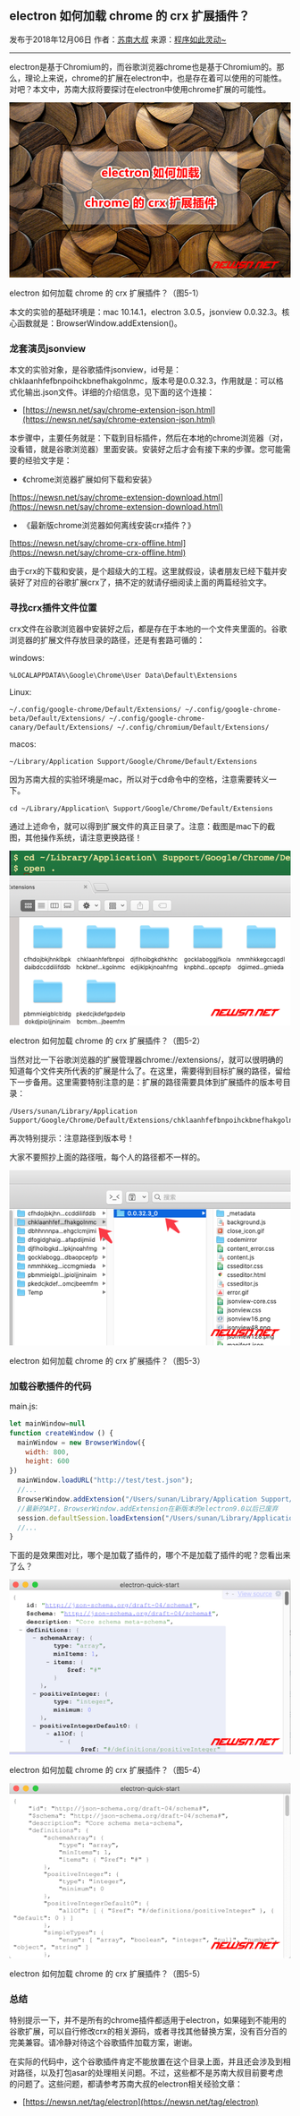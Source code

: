 ## electron 如何加载 chrome 的 crx 扩展插件？

发布于2018年12月06日    作者：[苏南大叔](https://newsn.net/)    来源：[程序如此灵动~](https://newsn.net/)

---

electron是基于Chromium的，而谷歌浏览器chrome也是基于Chromium的。那么，理论上来说，chrome的扩展在electron中，也是存在着可以使用的可能性。对吧？本文中，苏南大叔将要探讨在electron中使用chrome扩展的可能性。

![1652753732066-56fa3772-258b-4f18-8a4b-5ad05bc53398.png](assets/1652753732066-56fa3772-258b-4f18-8a4b-5ad05bc53398.png)

electron 如何加载 chrome 的 crx 扩展插件？（图5-1）

本文的实验的基础环境是：mac 10.14.1，electron 3.0.5，jsonview 0.0.32.3。核心函数就是：BrowserWindow.addExtension()。

### 龙套演员jsonview

本文的实验对象，是谷歌插件jsonview，id号是：chklaanhfefbnpoihckbnefhakgolnmc，版本号是0.0.32.3，作用就是：可以格式化输出.json文件。详细的介绍信息，见下面的这个连接：

- [https://newsn.net/say/chrome-extension-json.html](https://newsn.net/say/chrome-extension-json.html)

本步骤中，主要任务就是：下载到目标插件，然后在本地的chrome浏览器（对，没看错，就是谷歌浏览器）里面安装。安装好之后才会有接下来的步骤。您可能需要的经验文字是：

- 《chrome浏览器扩展如何下载和安装》

[https://newsn.net/say/chrome-extension-download.html](https://newsn.net/say/chrome-extension-download.html)

- 《最新版chrome浏览器如何离线安装crx插件？》

[https://newsn.net/say/chrome-crx-offline.html](https://newsn.net/say/chrome-crx-offline.html)

由于crx的下载和安装，是个超级大的工程。这里就假设，读者朋友已经下载并安装好了对应的谷歌扩展crx了，搞不定的就请仔细阅读上面的两篇经验文字。

### 寻找crx插件文件位置

crx文件在谷歌浏览器中安装好之后，都是存在于本地的一个文件夹里面的。谷歌浏览器的扩展文件存放目录的路径，还是有套路可循的：

windows:

```shell
%LOCALAPPDATA%\Google\Chrome\User Data\Default\Extensions
```

Linux:

```shell
~/.config/google-chrome/Default/Extensions/ ~/.config/google-chrome-beta/Default/Extensions/ ~/.config/google-chrome-canary/Default/Extensions/ ~/.config/chromium/Default/Extensions/
```

macos:

```shell
~/Library/Application Support/Google/Chrome/Default/Extensions
```

因为苏南大叔的实验环境是mac，所以对于cd命令中的空格，注意需要转义一下。

```shell
cd ~/Library/Application\ Support/Google/Chrome/Default/Extensions
```

通过上述命令，就可以得到扩展文件的真正目录了。注意：截图是mac下的截图，其他操作系统，请注意更换路径！

![1652753721681-bdcaec58-c17f-4e48-b283-ad1a039053bb.png](assets/1652753721681-bdcaec58-c17f-4e48-b283-ad1a039053bb.png)

electron 如何加载 chrome 的 crx 扩展插件？（图5-2）

当然对比一下谷歌浏览器的扩展管理器chrome://extensions/，就可以很明确的知道每个文件夹所代表的扩展是什么了。在这里，需要得到目标扩展的路径，留给下一步备用。这里需要特别注意的是：扩展的路径需要具体到扩展插件的版本号目录：

```shell
/Users/sunan/Library/Application Support/Google/Chrome/Default/Extensions/chklaanhfefbnpoihckbnefhakgolnmc/0.0.32.3_0
```

再次特别提示：注意路径到版本号！

大家不要照抄上面的路径哦，每个人的路径都不一样的。

![1652753722326-64b9ce1a-f325-4e83-a579-40e3973ace0a.png](assets/1652753722326-64b9ce1a-f325-4e83-a579-40e3973ace0a.png)

electron 如何加载 chrome 的 crx 扩展插件？（图5-3）

### 加载谷歌插件的代码

main.js:

```javascript
let mainWindow=null
function createWindow () {
  mainWindow = new BrowserWindow({
    width: 800,
    height: 600
})   
  mainWindow.loadURL("http://test/test.json");   
  //...   
  BrowserWindow.addExtension("/Users/sunan/Library/Application Support/Google/Chrome/Default/Extensions/chklaanhfefbnpoihckbnefhakgolnmc/0.0.32.3_0");   
  //最新的API，BrowserWindow.addExtension在新版本的electron9.0以后已废弃
  session.defaultSession.loadExtension("/Users/sunan/Library/Application Support/Google/Chrome/Default/Extensions/chklaanhfefbnpoihckbnefhakgolnmc/0.0.32.3_0"); 
  //...
}
```

下面的是效果图对比，哪个是加载了插件的，哪个不是加载了插件的呢？您看出来了么？

![1652753723889-dfd9ce3d-c3a7-4533-abf4-22c12725041f.png](assets/1652753723889-dfd9ce3d-c3a7-4533-abf4-22c12725041f.png)

electron 如何加载 chrome 的 crx 扩展插件？（图5-4）

![1652753723741-f049b94b-7d94-4eec-88bf-2b0a4dc684b3.png](assets/1652753723741-f049b94b-7d94-4eec-88bf-2b0a4dc684b3.png)

electron 如何加载 chrome 的 crx 扩展插件？（图5-5）

### 总结

特别提示一下，并不是所有的chrome插件都适用于electron，如果碰到不能用的谷歌扩展，可以自行修改crx的相关源码，或者寻找其他替换方案，没有百分百的完美兼容。请冷静对待这个谷歌插件加载方案，谢谢。

在实际的代码中，这个谷歌插件肯定不能放置在这个目录上面，并且还会涉及到相对路径，以及打包asar的处理相关问题。不过，这些都不是苏南大叔目前要考虑的问题了。这些问题，都请参考苏南大叔的electron相关经验文章：

- [https://newsn.net/tag/electron](https://newsn.net/tag/electron)

